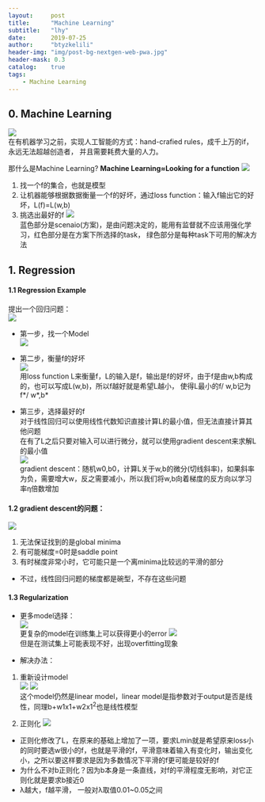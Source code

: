 ```yaml
---
layout:     post
title:      "Machine Learning"
subtitle:   "lhy"
date:       2019-07-25
author:     "btyzkelili"
header-img: "img/post-bg-nextgen-web-pwa.jpg"
header-mask: 0.3
catalog:    true
tags:
    - Machine Learning
---  
```

## 0. Machine Learning
![](/img/lhy_ml/1.png)  
在有机器学习之前，实现人工智能的方式：hand-crafied rules，成千上万的if，永远无法超越创造者，
并且需要耗费大量的人力。

那什么是Machine Learning?
**Machine Learning≈Looking for a function**
![](/img/lhy_ml/2.png)  
1. 找一个f的集合，也就是模型
2. 让机器能够根据数据衡量一个f的好坏，通过loss function：输入f输出它的好坏，L(f)=L(w,b)
3. 挑选出最好的f
![](/img/lhy_ml/3.png)  
蓝色部分是scenaio(方案)，是由问题决定的，能用有监督就不应该用强化学习，红色部分是在方案下所选择的task，
绿色部分是每种task下可用的解决方法

## 1. Regression
#### 1.1 Regression Example
提出一个回归问题：  
![](/img/lhy_ml/4.png)   
* 第一步，找一个Model  
![](/img/lhy_ml/5.png)   

* 第二步，衡量f的好坏  
![](/img/lhy_ml/6.png)  
用loss function L来衡量f，L的输入是f，输出是f的好坏，由于f是由w,b构成的，也可以写成L(w,b)，所以f越好就是希望L越小，
使得L最小的f/ w,b记为f*/ w*,b*  

* 第三步，选择最好的f  
对于线性回归可以使用线性代数知识直接计算L的最小值，但无法直接计算其他问题    
在有了L之后只要对输入可以进行微分，就可以使用gradient descent来求解L的最小值  
![](/img/lhy_ml/7.png)   
gradient descent：随机w0,b0，计算L关于w,b的微分(切线斜率)，如果斜率为负，需要增大w，反之需要减小，所以我们将w,b向着梯度的反方向以学习率η倍数增加  

#### 1.2 gradient descent的问题：  
![](/img/lhy_ml/8.png)   
1. 无法保证找到的是global minima  
2. 有可能梯度=0时是saddle point  
3. 有时梯度非常小时，它可能只是一个离minima比较远的平滑的部分  
* 不过，线性回归问题的梯度都是碗型，不存在这些问题

#### 1.3 Regularization
* 更多model选择：  
![](/img/lhy_ml/9.png)   
更复杂的model在训练集上可以获得更小的error
![](/img/lhy_ml/10.png)   
但是在测试集上可能表现不好，出现overfitting现象  

* 解决办法：
1. 重新设计model  
![](/img/lhy_ml/11.png) 
![](/img/lhy_ml/12.png)   
这个model仍然是linear model，linear model是指参数对于output是否是线性，同理b+w1x1+w2x1<sup>2</sup>也是线性模型  

2. 正则化
![](/img/lhy_ml/13.png)   
* 正则化修改了L，在原来的基础上增加了一项，要求Lmin就是希望原来loss小的同时要选w很小的f，也就是平滑的f，平滑意味着输入有变化时，输出变化小，之所以要这样要求是因为多数情况下平滑的f更可能是较好的f  
* 为什么不对b正则化？因为b本身是一条直线，对f的平滑程度无影响，对它正则化就是要求b接近0  
* λ越大，f越平滑， 一般对λ取值0.01~0.05之间  




